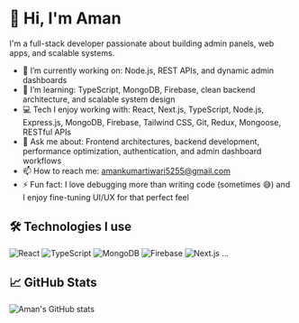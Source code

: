 # 👋 Hi, I'm Aman

I'm a full-stack developer passionate about building admin panels, web apps, and scalable systems.

- 🔭 I’m currently working on: Node.js, REST APIs, and dynamic admin dashboards
- 🌱 I’m learning: TypeScript, MongoDB, Firebase, clean backend architecture, and scalable system design
- 💻 Tech I enjoy working with: React, Next.js, TypeScript, Node.js, Express.js, MongoDB, Firebase, Tailwind CSS, Git, Redux, Mongoose, RESTful APIs
- 💬 Ask me about: Frontend architectures, backend development, performance optimization, authentication, and admin dashboard workflows
- 📫 How to reach me: [amankumartiwari5255@gmail.com](mailto:amankumartiwari5255@gmail.com)
- ⚡ Fun fact: I love debugging more than writing code (sometimes 😅) and I enjoy fine-tuning UI/UX for that perfect feel


## 🛠️ Technologies I use

![React](https://img.shields.io/badge/-React-black?style=flat-square&logo=react)
![TypeScript](https://img.shields.io/badge/-TypeScript-black?style=flat-square&logo=typescript)
![MongoDB](https://img.shields.io/badge/-MongoDB-black?style=flat-square&logo=mongodb)
![Firebase](https://img.shields.io/badge/-Firebase-black?style=flat-square&logo=firebase)
![Next.js](https://img.shields.io/badge/-Next.js-black?style=flat-square&logo=next.js)
...

## 📈 GitHub Stats

![Aman's GitHub stats](https://github-readme-stats.vercel.app/api?username=digiindia2025&show_icons=true&theme=radical)


